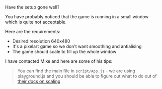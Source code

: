 Have the setup gone well? 

You have probably noticed that the game is running in a small window which is quite not acceptable.

Here are the requirements:

* Desired resolution 640x480
* It's a pixelart game so we don't want smoothing and antialising
* The game should scale to fill up the whole window

I have contacted Mike and here are some of his tips:

> You can find the main file in `script/App.js` - we are using playground.js and you should be able to figure out what to do out of [their docs on scaling](http://canvasquery.com/playground-scaling).